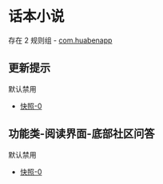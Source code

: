 # 话本小说

存在 2 规则组 - [com.huabenapp](/src/apps/com.huabenapp.ts)

## 更新提示

默认禁用

- [快照-0](https://i.gkd.li/import/14072723)

## 功能类-阅读界面-底部社区问答

默认禁用

- [快照-0](https://i.gkd.li/import/14076166)
